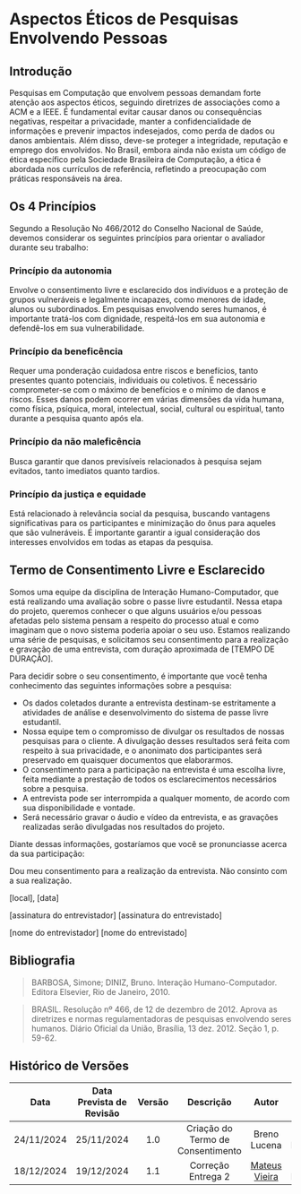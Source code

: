 # Aspectos Éticos de Pesquisas Envolvendo Pessoas

## Introdução

Pesquisas em Computação que envolvem pessoas demandam forte atenção aos aspectos éticos, seguindo diretrizes de associações como a ACM e a IEEE. É fundamental evitar causar danos ou consequências negativas, respeitar a privacidade, manter a confidencialidade de informações e prevenir impactos indesejados, como perda de dados ou danos ambientais. Além disso, deve-se proteger a integridade, reputação e emprego dos envolvidos. No Brasil, embora ainda não exista um código de ética específico pela Sociedade Brasileira de Computação, a ética é abordada nos currículos de referência, refletindo a preocupação com práticas responsáveis na área.
<!-- <font size="3"><p style="text-align: center">Figura 1 - Explicação de Aspectos Éticos de Pesquisas Envolvendo Pessoas</p></font>

<center>![Figura 1](../assets/livro_aspectos_138.png)</center>
<font size="3"><p style="text-align: center">Fonte: (BARBOSA, S. D. J.; SILVA, B. S. Interação Humano-Computador. Rio de Janeiro: Elsevier, 2011.)</p></font> -->

## Os 4 Princípios

Segundo a Resolução No 466/2012 do Conselho Nacional de Saúde, devemos considerar os seguintes princípios para orientar o avaliador durante seu trabalho:

<!-- <font size="3"><p style="text-align: center">Figura 2 - Explicação dos princípios</p></font>

<center>![Figura 2](../assets/livro_aspectos_139.png)</center>
<font size="3"><p style="text-align: center">Fonte: (BARBOSA, S. D. J.; SILVA, B. S. Interação Humano-Computador. Rio de Janeiro: Elsevier, 2011.)</p></font> -->

### Princípio da autonomia

Envolve o consentimento livre e esclarecido dos indivíduos e a proteção de grupos vulneráveis e legalmente incapazes, como menores de idade, alunos ou subordinados. Em pesquisas envolvendo seres humanos, é importante tratá-los com dignidade, respeitá-los em sua autonomia e defendê-los em sua vulnerabilidade.

### Princípio da beneficência

Requer uma ponderação cuidadosa entre riscos e benefícios, tanto presentes quanto potenciais, individuais ou coletivos. É necessário comprometer-se com o máximo de benefícios e o mínimo de danos e riscos. Esses danos podem ocorrer em várias dimensões da vida humana, como física, psíquica, moral, intelectual, social, cultural ou espiritual, tanto durante a pesquisa quanto após ela.

### Princípio da não maleficência

Busca garantir que danos previsíveis relacionados à pesquisa sejam evitados, tanto imediatos quanto tardios.

### Princípio da justiça e equidade

Está relacionado à relevância social da pesquisa, buscando vantagens significativas para os participantes e minimização do ônus para aqueles que são vulneráveis. É importante garantir a igual consideração dos interesses envolvidos em todas as etapas da pesquisa.

## Termo de Consentimento Livre e Esclarecido

<!-- <font size="3"><p style="text-align: center">Figura 3 - Explicação do Termo de Consentimento Livre e Esclarecido</p></font>

<center>![Figura 3](../assets/livro_aspectos_140.png)</center>
<font size="3"><p style="text-align: center">Fonte: (BARBOSA, S. D. J.; SILVA, B. S. Interação Humano-Computador. Rio de Janeiro: Elsevier, 2011.)</p></font> -->

Somos uma equipe da disciplina de Interação Humano-Computador, que está realizando uma avaliação sobre o passe livre estudantil. Nessa etapa do projeto, queremos conhecer o que alguns usuários e/ou pessoas afetadas pelo sistema pensam a respeito do processo atual e como imaginam que o novo sistema poderia apoiar o seu uso. Estamos realizando uma série de pesquisas, e solicitamos seu consentimento para a realização e gravação de uma entrevista, com duração aproximada de [TEMPO DE DURAÇÃO].

Para decidir sobre o seu consentimento, é importante que você tenha conhecimento das seguintes informações sobre a pesquisa:

- Os dados coletados durante a entrevista destinam-se estritamente a atividades de análise e desenvolvimento do sistema de passe livre estudantil.
- Nossa equipe tem o compromisso de divulgar os resultados de nossas pesquisas para o cliente. A divulgação desses resultados será feita com respeito à sua privacidade, e o anonimato dos participantes será preservado em quaisquer documentos que elaborarmos.
- O consentimento para a participação na entrevista é uma escolha livre, feita mediante a prestação de todos os esclarecimentos necessários sobre a pesquisa.
- A entrevista pode ser interrompida a qualquer momento, de acordo com sua disponibilidade e vontade.
- Será necessário gravar o áudio e vídeo da entrevista, e as gravações realizadas serão divulgadas nos resultados do projeto.

Diante dessas informações, gostaríamos que você se pronunciasse acerca da sua participação:

Dou meu consentimento para a realização da entrevista.
Não consinto com a sua realização.

[local], [data]

[assinatura do entrevistador] [assinatura do entrevistado]

[nome do entrevistador] [nome do entrevistado]

## Bibliografia

> BARBOSA, Simone; DINIZ, Bruno. Interação Humano-Computador. Editora Elsevier, Rio de Janeiro, 2010.

> BRASIL. Resolução nº 466, de 12 de dezembro de 2012. Aprova as diretrizes e normas regulamentadoras de pesquisas envolvendo seres humanos. Diário Oficial da União, Brasília, 13 dez. 2012. Seção 1, p. 59-62.

## Histórico de Versões

|    Data    | Data Prevista de Revisão | Versão |             Descrição             |                   Autor                    |     Revisor     |
| :--------: | :----------------------: | :----: | :-------------------------------: | :----------------------------------------: | :-------------: |
| 24/11/2024 |        25/11/2024        |  1.0   | Criação do Termo de Consentimento |                Breno Lucena                | Breno Fernandes |
| 18/12/2024 |        19/12/2024        |  1.1   |        Correção Entrega 2         | [Mateus Vieira](https://github.com/matix0) | Breno Fernandes |
